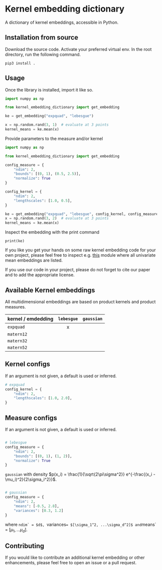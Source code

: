 # Kernel embedding dictionary

A dictionary of kernel embeddings, accessible in Python.

## Installation from source

Download the source code. 
Activate your preferred virtual env. 
In the root directory, run the following command.

```commandline
pip3 install .
```

## Usage

Once the library is installed, import it like so.

```python
import numpy as np

from kernel_embedding_dictionary import get_embedding

ke = get_embedding("expquad", "lebesgue")

x = np.random.rand(3, 1)  # evaluate at 3 points
kernel_means = ke.mean(x)
```

Provide parameters to the measure and/or kernel

```python
import numpy as np

from kernel_embedding_dictionary import get_embedding

config_measure = {
    "ndim": 2,
    "bounds": [(0, 1), (0.5, 2.5)],
    "normalize": True
}

config_kernel = {
    "ndim": 2,
    "lengthscales": [1.0, 0.5],
}

ke = get_embedding("expquad", "lebesgue", config_kernel, config_measure)
x = np.random.rand(3, 2)  # evaluate at 3 points
kernel_means = ke.mean(x)
```

Inspect the embedding with the print command

```commandline
print(ke)
```

If you like you get your hands on some raw kernel embedding code for your own project, please feel
free to inspect e.g. 
[this](https://github.com/mmahsereci/kernel_embedding_dictionary/blob/main/kernel_embedding_dictionary/embeddings/mean_funcs.py) 
module where all univariate mean embeddings are listed. 

If you use our code in your project, please do not forget 
to cite our paper and to add the appropriate license. 

## Available Kernel embeddings

All multidimensional embeddings are based on product kernels and product measures.

| kernel / emdedding | `lebesgue` | `gaussian` |
|--------------------|:---------:|:---------:|
| `expquad`          |     x     |           |
| `matern12`         |           |           |
| `matern32`         |           |           |
| `matern52`         |           |           |

## Kernel configs

If an argument is not given, a default is used or inferred.


```python
# expquad
config_kernel = {
    "ndim": 2,
    "lengthscales": [1.0, 2.0],
}
```

## Measure configs

If an argument is not given, a default is used or inferred.


```python

# lebesgue
config_measure = {
    "ndim": 2,
    "bounds": [(0, 1), (1, 2)],
    "normalize": True
}

```
`gaussian` with density $p(x_i) = \frac{1}{\sqrt{2\pi\sigma^2}} e^{-\frac{(x_i - \mu_i)^2}{2\sigma_i^2}}$.

```python

# gaussian
config_measure = {
    "ndim": 2,
    "means": [-0.5, 2.8],
    "variances": [0.3, 1.2]
}

```

where ``ndim` = $d$, ``variances` = $[\sigma_1^2, ...\sigma_d^2]$ and `means` = $[\mu_1, ...\mu_d]$. 

## Contributing

If you would like to contribute an additional kernel embedding or other enhancements, 
please feel free to open an issue or a pull request.
